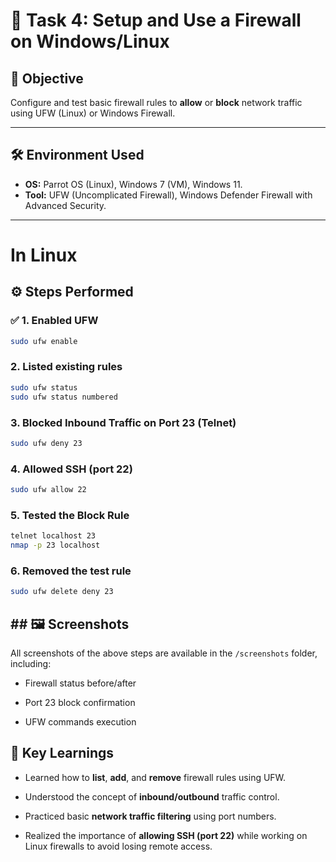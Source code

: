 # 🔐 Task 4: Setup and Use a Firewall on Windows/Linux

## 🎯 Objective

Configure and test basic firewall rules to **allow** or **block** network traffic using UFW (Linux) or Windows Firewall.

---

## 🛠️ Environment Used

- **OS:** Parrot OS (Linux), Windows 7 (VM), Windows 11.
- **Tool:** UFW (Uncomplicated Firewall),  Windows Defender Firewall with Advanced Security.


---

# In Linux

## ⚙️ Steps Performed

### ✅ 1. Enabled UFW

```bash
sudo ufw enable
```

### 2. Listed existing rules

```bash
sudo ufw status
sudo ufw status numbered
```

### 3. Blocked Inbound Traffic on Port 23 (Telnet)

```bash
sudo ufw deny 23
```

### 4. Allowed SSH (port 22)

```bash
sudo ufw allow 22
```

### 5. Tested the Block Rule

```bash
telnet localhost 23
nmap -p 23 localhost
```

### 6. Removed the test rule

```bash
sudo ufw delete deny 23
```

## ## 🖼️ Screenshots

All screenshots of the above steps are available in the `/screenshots` folder, including:

- Firewall status before/after
    
- Port 23 block confirmation
    
- UFW commands execution


## 🧠 Key Learnings

- Learned how to **list**, **add**, and **remove** firewall rules using UFW.
    
- Understood the concept of **inbound/outbound** traffic control.
    
- Practiced basic **network traffic filtering** using port numbers.
    
- Realized the importance of **allowing SSH (port 22)** while working on Linux firewalls to avoid losing remote access.
